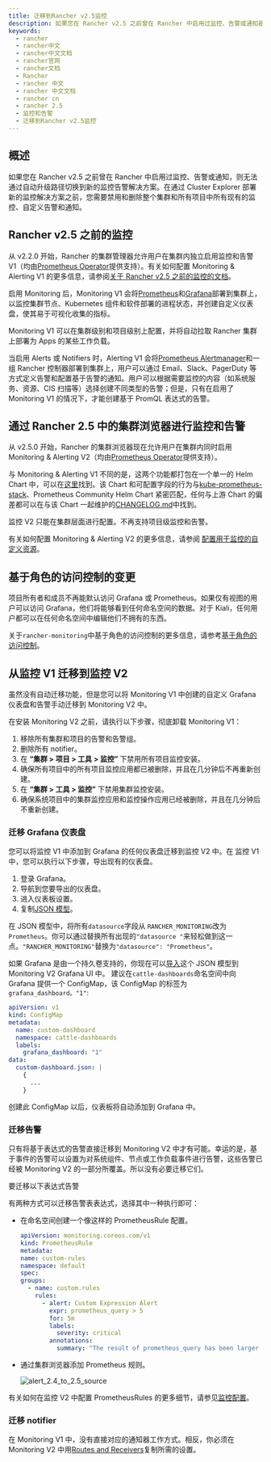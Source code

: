 ```yaml
---
title: 迁移到Rancher v2.5监控
description: 如果您在 Rancher v2.5 之前曾在 Rancher 中启用过监控、告警或通知器，则没有自动升级路径来切换到新的监控/告警解决方案。在通过 Cluster Explore 部署新的监控解决方案之前，您需要禁用和删除整个集群和所有项目中所有现有的自定义告警、通知器和监控安装。
keywords:
  - rancher
  - rancher中文
  - rancher中文文档
  - rancher官网
  - rancher文档
  - Rancher
  - rancher 中文
  - rancher 中文文档
  - rancher cn
  - rancher 2.5
  - 监控和告警
  - 迁移到Rancher v2.5监控
---
```


## 概述

如果您在 Rancher v2.5 之前曾在 Rancher 中启用过监控、告警或通知，则无法通过自动升级路径切换到新的监控告警解决方案。在通过 Cluster Explorer 部署新的监控解决方案之前，您需要禁用和删除整个集群和所有项目中所有现有的监控、自定义告警和通知。

## Rancher v2.5 之前的监控

从 v2.2.0 开始，Rancher 的集群管理器允许用户在集群内独立启用监控和告警 V1（均由[Prometheus Operator](https://github.com/prometheus-operator/prometheus-operator)提供支持）。有关如何配置 Monitoring & Alerting V1 的更多信息，请参阅[关于 Rancher v2.5 之前的监控的文档](/docs/rancher2.5/monitoring-alerting/_index)。

启用 Monitoring 后，Monitoring V1 会将[Prometheus](https://prometheus.io/)和[Grafana](https://grafana.com/docs/grafana/latest/getting-started/)部署到集群上，以监控集群节点、Kubernetes 组件和软件部署的进程状态，并创建自定义仪表盘，使其易于可视化收集的指标。

Monitoring V1 可以在集群级别和项目级别上配置，并将自动拉取 Rancher 集群上部署为 Apps 的某些工作负载。

当启用 Alerts 或 Notifiers 时，Alerting V1 会将[Prometheus Alertmanager](https://prometheus.io/docs/alerting/latest/alertmanager/)和一组 Rancher 控制器部署到集群上，用户可以通过 Email、Slack、PagerDuty 等方式定义告警和配置基于告警的通知。用户可以根据需要监控的内容（如系统服务、资源、CIS 扫描等）选择创建不同类型的告警；但是，只有在启用了 Monitoring V1 的情况下，才能创建基于 PromQL 表达式的告警。

## 通过 Rancher 2.5 中的集群浏览器进行监控和告警

从 v2.5.0 开始，Rancher 的集群浏览器现在允许用户在集群内同时启用 Monitoring & Alerting V2（均由[Prometheus Operator](https://github.com/prometheus-operator/prometheus-operator)提供支持）。

与 Monitoring & Alerting V1 不同的是，这两个功能都打包在一个单一的 Helm Chart 中，可以在[这里](https://github.com/rancher/charts/blob/main/charts/rancher-monitoring)找到。该 Chart 和可配置字段的行为与[kube-prometheus-stack](https://github.com/prometheus-community/helm-charts/tree/main/charts/kube-prometheus-stack)、Prometheus Community Helm Chart 紧密匹配，任何与上游 Chart 的偏差都可以在与该 Chart 一起维护的[CHANGELOG.md](https://github.com/rancher/charts/blob/main/charts/rancher-monitoring/CHANGELOG.md)中找到。

监控 V2 只能在集群层面进行配置。不再支持项目级监控和告警。

有关如何配置 Monitoring & Alerting V2 的更多信息，请参阅 [配置用于监控的自定义资源](/docs/rancher2.5/monitoring-alerting/2.5/configuration/_index)。

## 基于角色的访问控制的变更

项目所有者和成员不再能默认访问 Grafana 或 Prometheus。如果仅有视图的用户可以访问 Grafana，他们将能够看到任何命名空间的数据。对于 Kiali，任何用户都可以在任何命名空间中编辑他们不拥有的东西。

关于`rancher-monitoring`中基于角色的访问控制的更多信息，请参考[基于角色的访问控制](/docs/rancher2.5/monitoring-alerting/2.5/rbac/_index)。

## 从监控 V1 迁移到监控 V2

虽然没有自动迁移功能，但是您可以将 Monitoring V1 中创建的自定义 Grafana 仪表盘和告警手动迁移到 Monitoring V2 中。

在安装 Monitoring V2 之前，请执行以下步骤，彻底卸载 Monitoring V1：

1. 移除所有集群和项目的告警和告警组。
1. 删除所有 notifier。
1. 在 **“集群 > 项目 > 工具 > 监控”** 下禁用所有项目监控安装。
1. 确保所有项目中的所有项目监控应用都已被删除，并且在几分钟后不再重新创建。
1. 在 **“集群 > 工具 > 监控”** 下禁用集群监控安装。
1. 确保系统项目中的集群监控应用和监控操作应用已经被删除，并且在几分钟后不重新创建。

### 迁移 Grafana 仪表盘

您可以将监控 V1 中添加到 Grafana 的任何仪表盘迁移到监控 V2 中。在 监控 V1 中，您可以执行以下步骤，导出现有的仪表盘。

1. 登录 Grafana。
1. 导航到您要导出的仪表盘。
1. 进入仪表板设置。
1. 复制[JSON 模型](https://grafana.com/docs/grafana/latest/dashboards/json-model/)。

在 JSON 模型中，将所有`datasource`字段从 `RANCHER_MONITORING`改为`Prometheus`。你可以通过替换所有出现的`"datasource "`来轻松做到这一点。`"RANCHER_MONITORING"`替换为`"datasource": "Prometheus"`。

如果 Grafana 是由一个持久卷支持的，你现在可以[导入](https://grafana.com/docs/grafana/latest/dashboards/export-import/)这个 JSON 模型到 Monitoring V2 Grafana UI 中。
建议在`cattle-dashboards`命名空间中向 Grafana 提供一个 ConfigMap，该 ConfigMap 的标签为`grafana_dashboard。"1"`:

```yaml
apiVersion: v1
kind: ConfigMap
metadata:
  name: custom-dashboard
  namespace: cattle-dashboards
  labels:
    grafana_dashboard: "1"
data:
  custom-dashboard.json: |
    { 
      ... 
    }
```

创建此 ConfigMap 以后，仪表板将自动添加到 Grafana 中。

### 迁移告警

只有将基于表达式的告警直接迁移到 Monitoring V2 中才有可能。幸运的是，基于事件的告警可以设置为对系统组件、节点或工作负载事件进行告警，这些告警已经被 Monitoring V2 的一部分所覆盖。所以没有必要迁移它们。

要迁移以下表达式告警

有两种方式可以迁移告警表表达式，选择其中一种执行即可：

- 在命名空间创建一个像这样的 PrometheusRule 配置。

  ```yaml
  apiVersion: monitoring.coreos.com/v1
  kind: PrometheusRule
  metadata:
  name: custom-rules
  namespace: default
  spec:
  groups:
    - name: custom.rules
      rules:
        - alert: Custom Expression Alert
          expr: prometheus_query > 5
          for: 5m
          labels:
            severity: critical
          annotations:
            summary: "The result of prometheus_query has been larger than 5 for 5m. Current value {{ $value }}"
  ```

- 通过集群浏览器添加 Prometheus 规则。

  ![alert_2.4_to_2.5_source](/img/rancher/monitoring/migration/alert_2.4_to_2.5_source.png)

有关如何在监控 V2 中配置 PrometheusRules 的更多细节，请参见[监控配置](/docs/rancher2.5/monitoring-alerting/2.5/configuration/_index)。

### 迁移 notifier

在 Monitoring V1 中，没有直接对应的通知器工作方式。相反，你必须在 Monitoring V2 中用[Routes and Receivers](/docs/rancher2.5/monitoring-alerting/2.5/configuration/_index#配置-Alertmanager-Config)复制所需的设置。
